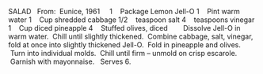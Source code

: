 SALAD
 
From:  Eunice, 1961
 
 
1    Package Lemon Jell-O
1    Pint warm water
1    Cup shredded cabbage
1/2    teaspoon salt
4    teaspoons vinegar
1    Cup diced pineapple
4    Stuffed olives, diced
    
 
Dissolve Jell-O in warm water.  Chill until slightly thickened.  Combine cabbage, salt, vinegar, fold at once into slightly thickened Jell-O.  Fold in pineapple and olives.  Turn into individual molds.  Chill until firm – unmold on crisp escarole.  Garnish with mayonnaise. 
 
Serves 6.
